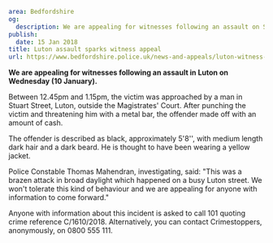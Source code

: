 ```yaml
area: Bedfordshire
og:
  description: We are appealing for witnesses following an assault on Stuart Street in Luton on Wednesday (10 January).
publish:
  date: 15 Jan 2018
title: Luton assault sparks witness appeal
url: https://www.bedfordshire.police.uk/news-and-appeals/luton-witness-appeal
```

**We are appealing for witnesses following an assault in Luton on Wednesday (10 January).**

Between 12.45pm and 1.15pm, the victim was approached by a man in Stuart Street, Luton, outside the Magistrates' Court. After punching the victim and threatening him with a metal bar, the offender made off with an amount of cash.

The offender is described as black, approximately 5'8'', with medium length dark hair and a dark beard. He is thought to have been wearing a yellow jacket.

Police Constable Thomas Mahendran, investigating, said: "This was a brazen attack in broad daylight which happened on a busy Luton street. We won't tolerate this kind of behaviour and we are appealing for anyone with information to come forward."

Anyone with information about this incident is asked to call 101 quoting crime reference C/1610/2018. Alternatively, you can contact Crimestoppers, anonymously, on 0800 555 111.
